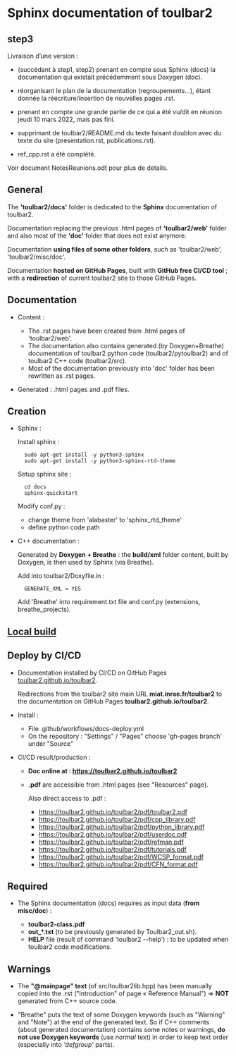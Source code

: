 # Sphinx documentation of toulbar2

## step3

Livraison d’une version :

- (succédant à step1, step2) prenant en compte sous Sphinx (docs) la documentation qui existait précédemment sous Doxygen (doc).
- réorganisant le plan de la documentation (regroupements…), étant donnée la réécriture/insertion de nouvelles pages .rst.
- prenant en compte une grande partie de ce qui a été vu/dit en réunion jeudi 10 mars 2022, mais pas fini.

- supprimant de toulbar2/README.md du texte faisant doublon avec du texte du site (presentation.rst, publications.rst).
- ref_cpp.rst a été complété.

Voir document NotesReunions.odt pour plus de details.


## General

The **'toulbar2/docs'** folder is dedicated to the **Sphinx** documentation of toulbar2.

Documentation replacing the previous .html pages of **'toulbar2/web'** folder and also most of the **'doc'** folder that does not exist anymore.

Documentation **using files of some other folders**, such as 'toulbar2/web', 'toulbar2/misc/doc'.

Documentation **hosted on GitHub Pages**, built with **GitHub free CI/CD tool** ; with a **redirection** of current toulbar2 site to those GitHub Pages.

## Documentation

- Content :

  - The .rst pages have been created from .html pages of 'toulbar2/web'.
  - The documentation also contains generated (by Doxygen+Breathe) 
    documentation of toulbar2 python code (toulbar2/pytoulbar2) and
    of toulbar2 C++ code (toulbar2/src).
  - Most of the documentation previously into 'doc' folder has been rewritten
    as .rst pages.

- Generated : .html pages and .pdf files.

## Creation

- Sphinx :

  Install sphinx :

        sudo apt-get install -y python3-sphinx
        sudo apt-get install -y python3-sphinx-rtd-theme

  Setup sphinx site  :

        cd docs
        sphinx-quickstart

  Modify conf.py :

    - change theme from 'alabaster' to 'sphinx_rtd_theme'
    - define python code path

- C++ documentation :
  
  Generated by **Doxygen + Breathe** : the **build/xml** folder content,
  built by Doxygen, is then used by Sphinx (via Breathe).  

  Add into toulbar2/Doxyfile.in :

        GENERATE_XML = YES

  Add 'Breathe' into requirement.txt file and conf.py
  (extensions, breathe_projects).

## [Local build](README/local_build.md)

## Deploy by CI/CD

- Documentation installed by CI/CD on GitHub Pages
  [toulbar2.github.io/toulbar2](toulbar2.github.io/toulbar2).

  Redirections from the toulbar2 site main URL
  **miat.inrae.fr/toulbar2** to the documentation on GitHub Pages
  **toulbar2.github.io/toulbar2**.

- Install :

  - File .github/workflows/docs-deploy.yml
  - On the repository :
    "Settings" / "Pages" choose 'gh-pages branch' under "Source"

- CI/CD result/production :

  - **Doc online at : https://toulbar2.github.io/toulbar2**

  - **.pdf** are accessible from .html pages (see "Resources" page).

    Also direct access to .pdf :

    - https://toulbar2.github.io/toulbar2/pdf/toulbar2.pdf 
    - https://toulbar2.github.io/toulbar2/pdf/cpp_library.pdf  
    - https://toulbar2.github.io/toulbar2/pdf/python_library.pdf  
    - https://toulbar2.github.io/toulbar2/pdf/userdoc.pdf  
    - https://toulbar2.github.io/toulbar2/pdf/refman.pdf  
    - https://toulbar2.github.io/toulbar2/pdf/tutorials.pdf  
    - https://toulbar2.github.io/toulbar2/pdf/WCSP_format.pdf  
    - https://toulbar2.github.io/toulbar2/pdf/CFN_format.pdf  

## Required

- The Sphinx documentation (docs) requires as input data (**from misc/doc**) :

  - **toulbar2-class.pdf** 
  - **out_*.txt** (to be previously generated by Toulbar2_out.sh).
  - **HELP** file (result of command 'toulbar2 --help') : to be updated when
    toulbar2 code modifications.

## Warnings

- The **"@mainpage" text** (of src/toulbar2lib.hpp) has been manually copied
  into the .rst ("Introduction" of page « Reference Manual")
  => **NOT** generated from C++ source code.

- "Breathe" puts the text of some Doxygen keywords
  (such as "Warning" and "Note") at the end of the generated text.
  So if C++ comments (about generated documentation) contains some 
  notes or warnings, **do not use Doxygen keywords** (use *normal* text)
  in order to keep text order (especially into *'defgroup'* parts).

